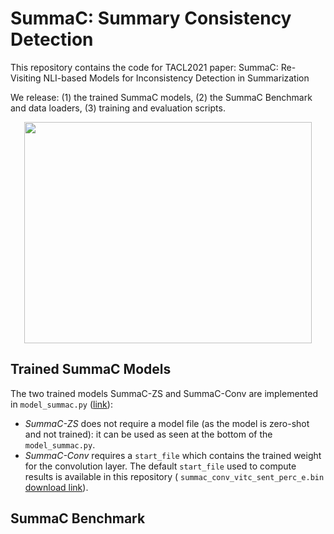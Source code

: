 # SummaC: Summary Consistency Detection

This repository contains the code for TACL2021 paper: SummaC: Re-Visiting NLI-based Models for Inconsistency Detection in Summarization

We release: (1) the trained SummaC models, (2) the SummaC Benchmark and data loaders, (3) training and evaluation scripts.

<p align="center">
  <img width="460" height="354" src="https://tingofurro.github.io/images/tacl2021_summac.png">
</p>

## Trained SummaC Models

The two trained models SummaC-ZS and SummaC-Conv are implemented in `model_summac.py` ([link](https://github.com/tingofurro/summac/blob/master/model_summac.py)):

- *SummaC-ZS* does not require a model file (as the model is zero-shot and not trained): it can be used as seen at the bottom of the `model_summac.py`.
- *SummaC-Conv* requires a `start_file` which contains the trained weight for the convolution layer. The default `start_file` used to compute results is available in this repository ( `summac_conv_vitc_sent_perc_e.bin` [download link](https://github.com/tingofurro/summac/raw/master/summac_conv_vitc_sent_perc_e.bin)).

## SummaC Benchmark

